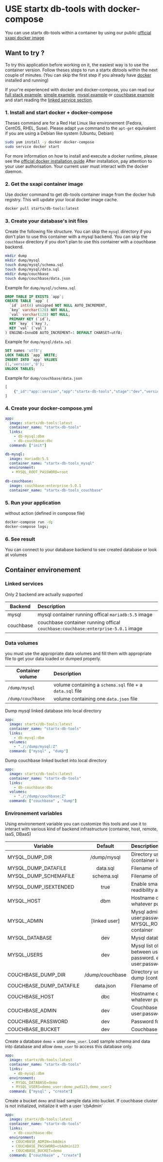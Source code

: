 # USE startx db-tools with docker-compose

You can use startx db-tools within a container by using our public 
[official sxapi docker image](https://hub.docker.com/r/startx/db-tools/)

## Want to try ?

To try this application before working on it, the easiest way 
is to use the container version. Follow theses steps to run
a startx dbtools within the next couple of minutes. 
(You can skip the first step if you already have [docker](https://www.docker.com)
installed and running)<br>

If your're experienced with docker and docker-compose, you can read our 
[full stack example](./docker-compose_sample-full.yml),
[simple example](./docker-compose_sample-simple.yml), [mysql example](./docker-compose_sample-mysql.yml)
or [couchbase example](./docker-compose_sample-couchbase.yml) and start reading
the [linked service section](#linked-services).

### 1. Install and start docker + docker-compose

Theses command are for a Red Hat Linux like
environement (Fedora, CentOS, RHEL, Suse). Please adapt `yum` command to the 
```apt-get``` equivalent if you are using a Debian like system (Ubuntu, Debian)

```bash
sudo yum install -y docker docker-compose
sudo service docker start
```
For more information on how to install and execute a docker runtime, please see
the [official docker installation guide](https://docs.docker.com/engine/installation/)
After installation, pay attention to your user authorisation. Your current user
must interact with the docker daemon.

### 2. Get the sxapi container image

Use docker command to get db-tools container image from the docker hub registry. 
This will update your local docker image cache.

```bash
docker pull startx/db-tools:latest
```

### 3. Create your database's init files 

Create the following file structure. 
You can skip the `mysql` directory if you don't plan to use this container with a mysql backend. 
You can skip the `couchbase` directory if you don't plan to use this container with a couchbase backend. 

```bash
mkdir dump
mkdir dump/mysql
touch dump/mysql/schema.sql
touch dump/mysql/data.sql
mkdir dump/couchbase
touch dump/couchbase/data.json
```

Example for `dump/mysql/schema.sql`
```sql
DROP TABLE IF EXISTS `app`;
CREATE TABLE `app` (
  `id` int(4) unsigned NOT NULL AUTO_INCREMENT,
  `key` varchar(128) NOT NULL,
  `val` varchar(128) NOT NULL,
  PRIMARY KEY (`id`),
  KEY `key` (`key`),
  KEY `val` (`val`)
) ENGINE=InnoDB AUTO_INCREMENT=1 DEFAULT CHARSET=utf8;
```

Example for `dump/mysql/data.sql`
```sql
SET names 'utf8';
LOCK TABLES `app` WRITE;
INSERT INTO `app` VALUES 
(1,'version','0');
UNLOCK TABLES;
```

Example for `dump/couchbase/data.json`
```javascript
[
    {"_id":"app::version","app":"startx-db-tools","stage":"dev","version":"0.1.2"}
]
```

### 4. Create your docker-compose.yml

```yaml
app:
  image: startx/db-tools:latest
  container_name: "startx-db-tools"
  links:
    - db-mysql:dbm
    - db-couchbase:dbc
  command: ["init"]

db-mysql:
  image: mariadb:5.5
  container_name: "startx-db-tools_mysql"
  environment:
   - MYSQL_ROOT_PASSWORD=root
   
db-couchbase:
  image: couchbase:enterprise-5.0.1
  container_name: "startx-db-tools_couchbase"
```

### 5. Run your application

without action (defined in compose file)

```bash
docker-compose run -d;
docker-compose logs;
```

### 6. See result

You can connect to your database backend to see created database or look at volumes 

## Container environement

### Linked services

Only 2 backend are actually supported

| Backend   | Description
|-----------|:------------
| mysql     | mysql container running offical `mariadb:5.5` image
| couchbase | couchbase container running offical `couchbase:couchbase:enterprise-5.0.1` image


### Data volumes

you must use the appropriate data volumes and fill them with appropriate file to get your data
loaded or dumped properly.

| Container volume   | Description
|--------------------|:------------
| `/dump/mysql`      | volume containing a `schema.sql` file + a `data.sql` file
| `/dump/couchbase`  | volume containing one `data.json` file

Dump mysql linked database into local directory
```yaml
app:
  image: startx/db-tools:latest
  container_name: "startx-db-tools"
  links:
    - db-mysql:dbm
  volumes:
    - "./:/dump/mysql:Z"
  command: ["mysql" , "dump"]
```
Dump couchbase linked bucket into local directory
```yaml
app:
  image: startx/db-tools:latest
  container_name: "startx-db-tools"
  links:
    - db-couchbase:dbc
  volumes:
    - "./:/dump/couchbase:Z"
  command: ["couchbase" , "dump"]
```

### Environement variables

Using environement variable you can customize this tools and use it to interact with
various kind of backend infrastructure (container, host, remote, IaaS, DBaaS)

| Variable                 | Default         | Description
|--------------------------|:---------------:|:---------------
| MYSQL_DUMP_DIR           | /dump/mysql     | Directory used for save and restore mysql dump (container internal path)
| MYSQL_DUMP_DATAFILE      | data.sql        | Filename of the sql data dump file
| MYSQL_DUMP_SCHEMAFILE    | schema.sql      | Filename of the sql schema dump file
| MYSQL_DUMP_ISEXTENDED    | true            | Enable smart extended dump for fast load, readibility and versioning
| MYSQL_HOST               | dbm             | Hostname of the mysql database. Could use whatever public IP or DSN.
| MYSQL_ADMIN              | [linked user]   | Mysql admin user and password (ex: user:password). Default will use root and MYSQL_ROOT_PASSWORD found into the linked container
| MYSQL_DATABASE           | dev             | Mysql database name to use or create
| MYSQL_USERS              | dev             | Mysql list of users to the database "," is separator between users and ":" between user and his password. ex : user:password,user2:user2Password,user3,user4
| COUCHBASE_DUMP_DIR       | /dump/couchbase | Directory used for save and restore couchbase dump (container internal path)
| COUCHBASE_DUMP_DATAFILE  | data.json       | Filename of the json data dump file
| COUCHBASE_HOST           | dbc             | Hostname of the couchbase database. Could use whatever public IP or DSN.
| COUCHBASE_ADMIN          | dev             | Couchbase admin user and password (ex: user:password)
| COUCHBASE_PASSWORD       | dev             | Password for the couchbase admin user
| COUCHBASE_BUCKET         | dev             | Couchbase bucket name to use or create

Create a database `demo` + user `demo_user`. Load sample schema and data into database
and allow `demo_user` to access this database only.
```yaml
app:
  image: startx/db-tools:latest
  container_name: "startx-db-tools"
  links:
    - db-mysql:dbm
  environment:
   - MYSQL_DATABASE=demo
   - MYSQL_USERS=demo_user:demo_pwd123,demo_user2
  command: ["mysql" , "create"]
```

Create a bucket `demo` and load sample data into bucket. If couchbase cluster is not initialized,
initialize it with a user 'cbAdmin'
```yaml
app:
  image: startx/db-tools:latest
  container_name: "startx-db-tools"
  links:
    - db-couchbase:dbc
  environment:
   - COUCHBASE_ADMIN=cbAdmin
   - COUCHBASE_PASSWORD=cbAdmin123
   - COUCHBASE_BUCKET=demo
  command: ["couchbase" , "create"]
```
